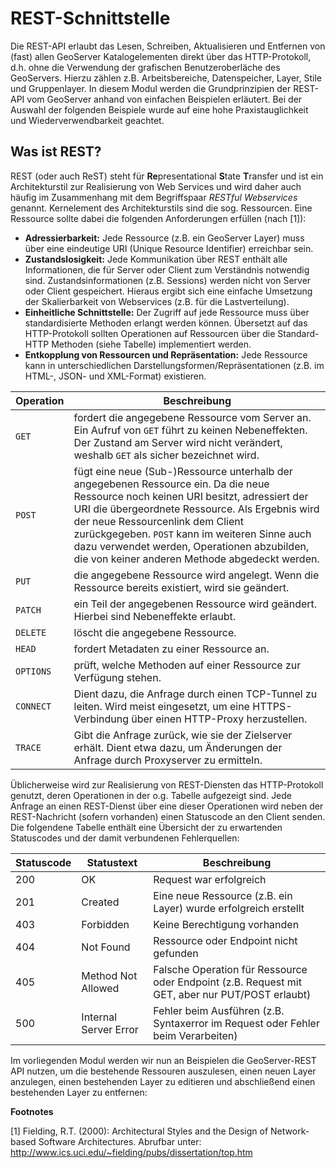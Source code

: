 REST-Schnittstelle
==================

Die REST-API erlaubt das Lesen, Schreiben, Aktualisieren und Entfernen von (fast)
allen GeoServer Katalogelementen direkt über das HTTP-Protokoll, d.h. ohne die
Verwendung der grafischen Benutzeroberläche des GeoServers. Hierzu zählen z.B.
Arbeitsbereiche, Datenspeicher, Layer, Stile und Gruppenlayer. In diesem Modul
werden die Grundprinzipien der REST-API vom GeoServer anhand von einfachen
Beispielen erläutert. Bei der Auswahl der folgenden Beispiele wurde auf eine hohe
Praxistauglichkeit und Wiederverwendbarkeit geachtet.

## Was ist REST?

REST (oder auch ReST) steht für **Re**presentational **S**tate **T**ransfer und ist ein Architekturstil
zur Realisierung von Web Services und wird daher auch häufig im Zusammenhang mit
dem Begriffspaar *RESTful Webservices* genannt. Kernelement des Architekturstils
sind die sog. Ressourcen. Eine Ressource sollte dabei die folgenden Anforderungen
erfüllen (nach [1]):

- **Adressierbarkeit:** Jede Ressource (z.B. ein GeoServer Layer) muss über
  eine eindeutige URI (Unique Resource Identifier) erreichbar sein.
- **Zustandslosigkeit:** Jede Kommunikation über REST enthält alle Informationen,
  die für Server oder Client zum Verständnis notwendig sind. Zustandsinformationen
  (z.B. Sessions) werden nicht von Server oder Client gespeichert. Hieraus ergibt
  sich eine einfache Umsetzung der Skalierbarkeit von Webservices (z.B. für die
  Lastverteilung).
- **Einheitliche Schnittstelle:** Der Zugriff auf jede Ressource muss über
  standardisierte Methoden erlangt werden können. Übersetzt auf das HTTP-Protokoll
  sollten Operationen auf Ressourcen über die Standard-HTTP Methoden (siehe Tabelle)
  implementiert werden.
- **Entkopplung von Ressourcen und Repräsentation:** Jede Ressource kann in
  unterschiedlichen Darstellungsformen/Repräsentationen (z.B. im HTML-, JSON-
  und XML-Format) existieren.

| Operation | Beschreibung |
| --------- | ----------- |
| `GET` | fordert die angegebene Ressource vom Server an. Ein Aufruf von `GET` führt zu keinen Nebeneffekten. Der Zustand am Server wird nicht verändert, weshalb `GET` als sicher bezeichnet wird. |
| `POST` | fügt eine neue (Sub-)Ressource unterhalb der angegebenen Ressource ein. Da die neue Ressource noch keinen URI besitzt, adressiert der URI die übergeordnete Ressource. Als Ergebnis wird der neue Ressourcenlink dem Client zurückgegeben. `POST` kann im weiteren Sinne auch dazu verwendet werden, Operationen abzubilden, die von keiner anderen Methode abgedeckt werden. |
| `PUT` | die angegebene Ressource wird angelegt. Wenn die Ressource bereits existiert, wird sie geändert. |
| `PATCH` | ein Teil der angegebenen Ressource wird geändert. Hierbei sind Nebeneffekte erlaubt. |
| `DELETE` | löscht die angegebene Ressource. |
| `HEAD` | fordert Metadaten zu einer Ressource an. |
| `OPTIONS` | prüft, welche Methoden auf einer Ressource zur Verfügung stehen. |
| `CONNECT` | Dient dazu, die Anfrage durch einen TCP-Tunnel zu leiten. Wird meist eingesetzt, um eine HTTPS-Verbindung über einen HTTP-Proxy herzustellen. |
| `TRACE` | 	Gibt die Anfrage zurück, wie sie der Zielserver erhält. Dient etwa dazu, um Änderungen der Anfrage durch Proxyserver zu ermitteln. |

Üblicherweise wird zur Realisierung von REST-Diensten das HTTP-Protokoll genutzt,
deren Operationen in der o.g. Tabelle aufgezeigt sind. Jede Anfrage an einen
REST-Dienst über eine dieser Operationen wird neben der REST-Nachricht (sofern vorhanden)
einen Statuscode an den Client senden. Die folgendene Tabelle enthält eine
Übersicht der zu erwartenden Statuscodes und der damit verbundenen Fehlerquellen:

| Statuscode | Statustext | Beschreibung |
| ----------- | ----------- | ----------- |
| 200 | OK | Request war erfolgreich |
| 201 | Created | Eine neue Ressource (z.B. ein Layer) wurde erfolgreich erstellt |
| 403 | Forbidden | Keine Berechtigung vorhanden  |
| 404 | Not Found | Ressource oder Endpoint nicht gefunden |
| 405 | Method Not Allowed | Falsche Operation für Ressource oder Endpoint (z.B. Request mit GET, aber nur PUT/POST erlaubt) |
| 500 | Internal Server Error | Fehler beim Ausführen (z.B. Syntaxerror im Request oder Fehler beim Verarbeiten) |

Im vorliegenden Modul werden wir nun an Beispielen die GeoServer-REST API nutzen,
um die bestehende Ressouren auszulesen, einen neuen Layer anzulegen, einen
bestehenden Layer zu editieren und abschließend einen bestehenden Layer zu entfernen:

**Footnotes**

[1] Fielding, R.T. (2000): Architectural Styles and the Design of Network-based Software Architectures. Abrufbar unter: <http://www.ics.uci.edu/~fielding/pubs/dissertation/top.htm>
